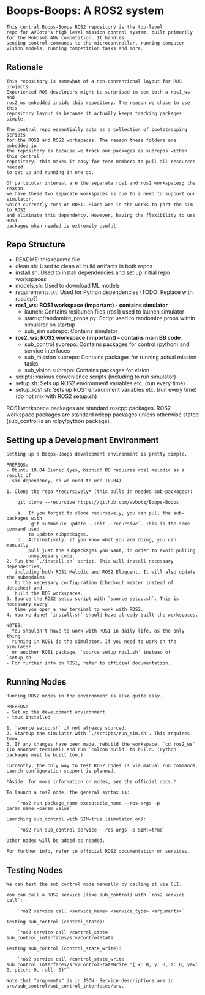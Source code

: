 # Boops-Boops: A ROS2 system

    This central Boops-Boops ROS2 repository is the top-level
    repo for AVBotz's high level mission control system, built primarily
    for the Robosub AUV competition. It handles
    sending control commands to the microcontroller, running computer
    vision models, running competition tasks and more.

## Rationale

    This repository is somewhat of a non-conventional layout for ROS projects.
    Experienced ROS developers might be surprised to see both a ros1_ws and
    ros2_ws embedded inside this repository. The reason we chose to use this
    repository layout is because it actually keeps tracking packages simple.

    The central repo essentially acts as a collection of bootstrapping scripts
    for the ROS1 and ROS2 workspaces. The reason these folders are embedded in
    the repository is because we track our packages as subrepos within this central
    repository; this makes it easy for team members to pull all resources needed
    to get up and running in one go.

    Of particular interest are the separate ros1 and ros2 workspaces; the reason
    we have these two separate workspaces is due to a need to support our simulator,
    which currently runs on ROS1. Plans are in the works to port the sim to ROS2
    and eliminate this dependency. However, having the flexibility to use ROS1
    packages when needed is extremely useful.

## Repo Structure

- README: this readme file
- clean.sh: Used to clean all build artifacts in both repos
- install.sh: Used to install dependencies and set up initial repo workspaces
- models.sh: Used to download ML models
- requirements.txt: Used for Python dependencies (TODO: Replace with rosdep?)
- **ros1_ws: ROS1 workspace (important) - contains simulator**
  - launch: Contains roslaunch files (ros1) used to launch simulator
  - startup/randomize_props.py: Script used to randomize props within simulator on startup
  - sub_sim subrepo: Contains simulator
- **ros2_ws: ROS2 workspace (important) - contains main BB code**
  - sub_control subrepo: Contains packages for control (python) and service interfaces
  - sub_mission subrepo: Contains packages for running actual mission tasks
  - sub_vision subrepo: Contains packages for vision
- scripts: various convenience scripts (including to run simulator)
- setup.sh: Sets up ROS2 environment variables etc. (run every time)
- setup_ros1.sh: Sets up ROS1 environment variables etc. (run every time) (do not mix with ROS2 setup.sh)

ROS1 workspace packages are standard roscpp packages. ROS2 workspace packages are
standard rclcpp packages unless otherwise stated (sub_control is an rclpy/python package).

## Setting up a Development Environment

    Setting up a Boops-Boops development environment is pretty simple.

    PREREQS:
    - Ubuntu 18.04 Bionic (yes, bionic! BB requires ros1 melodic as a result of
      sim dependency, so we need to use 18.04)

    1. Clone the repo *recursively* (this pulls in needed sub-packages):

        git clone --recursive https://github.com/avbotz/Boops-Boops

        a.  If you forget to clone recursively, you can pull the sub-packages with
            `git submodule update --init --recursive`. This is the same command used
            to update subpackages.
        b.  Alternatively, if you know what you are doing, you can manually
            pull just the subpackages you want, in order to avoid pulling
            unnecessary code.
    2. Run the `./install.sh` script. This will install necessary dependencies,
       including both ROS1 Melodic and ROS2 Eloquent. It will also update the submodules
       to the necessary configuration (checkout master instead of detached) and
       build the ROS workspaces.
    3. Source the ROS2 setup script with `source setup.sh`. This is necessary every
       time you open a new terminal to work with ROS2.
    4. You're done! `install.sh` should have already built the workspaces.

    NOTES:
    - You shouldn't have to work with ROS1 in daily life, as the only thing
      running in ROS1 is the simulator. If you need to work on the simulator
      or another ROS1 package, `source setup_ros1.sh` instead of `setup.sh`.
    - For further info on ROS1, refer to official documentation.

## Running Nodes

    Running ROS2 nodes in the environment is also quite easy.

    PREREQS:
    - Set up the development environment
    - tmux installed

    1. `source setup.sh` if not already sourced.
    2. Startup the simulator with `./scripts/run_sim.sh`. This requires tmux.
    3. If any changes have been made, rebuild the workspace. `cd ros2_ws` (in another terminal) and run `colcon build` to build. (Python packages must be built too.)

    Currently, the only way to test ROS2 nodes is via manual run commands.
    Launch configuration support is planned.

    *Aside: for more information on nodes, see the official docs.*

    To launch a ros2 node, the general syntax is:

        `ros2 run package_name executable_name --ros-args -p param_name:=param_value`

    Launching sub_control with SIM=true (simulator on):

        `ros2 run sub_control service --ros-args -p SIM:=true`

    Other nodes will be added as needed.

    For further info, refer to official ROS2 documentation on services.

## Testing Nodes

    We can test the sub_control node manually by calling it via CLI.

    You can call a ROS2 service (like sub_control) with `ros2 service call`:

        `ros2 service call <service_name> <service_type> <arguments>`

    Testing sub_control (control_state):

        `ros2 service call /control_state sub_control_interfaces/srv/ControlState`

    Testing sub_control (control_state_write):

        `ros2 service call /control_state_write sub_control_interfaces/srv/ControlStateWrite "{ x: 0, y: 0, z: 0, yaw: 0, pitch: 0, roll: 0}"`

    Note that "arguments" is in JSON. Service descriptions are in src/sub_control/sub_control_interfaces/srv.

